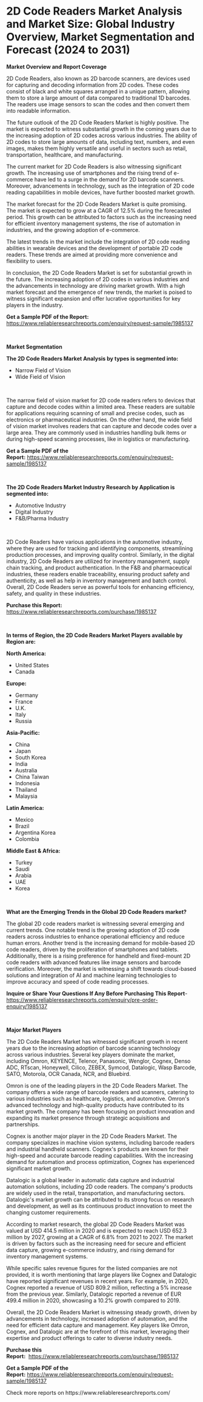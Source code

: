 <p><h1>2D Code Readers Market Analysis and Market Size: Global Industry Overview, Market Segmentation and Forecast (2024 to 2031)</h1></p><p><strong>Market Overview and Report Coverage</strong></p>
<p><p>2D Code Readers, also known as 2D barcode scanners, are devices used for capturing and decoding information from 2D codes. These codes consist of black and white squares arranged in a unique pattern, allowing them to store a large amount of data compared to traditional 1D barcodes. The readers use image sensors to scan the codes and then convert them into readable information.</p><p>The future outlook of the 2D Code Readers Market is highly positive. The market is expected to witness substantial growth in the coming years due to the increasing adoption of 2D codes across various industries. The ability of 2D codes to store large amounts of data, including text, numbers, and even images, makes them highly versatile and useful in sectors such as retail, transportation, healthcare, and manufacturing.</p><p>The current market for 2D Code Readers is also witnessing significant growth. The increasing use of smartphones and the rising trend of e-commerce have led to a surge in the demand for 2D barcode scanners. Moreover, advancements in technology, such as the integration of 2D code reading capabilities in mobile devices, have further boosted market growth.</p><p>The market forecast for the 2D Code Readers Market is quite promising. The market is expected to grow at a CAGR of 12.5% during the forecasted period. This growth can be attributed to factors such as the increasing need for efficient inventory management systems, the rise of automation in industries, and the growing adoption of e-commerce.</p><p>The latest trends in the market include the integration of 2D code reading abilities in wearable devices and the development of portable 2D code readers. These trends are aimed at providing more convenience and flexibility to users.</p><p>In conclusion, the 2D Code Readers Market is set for substantial growth in the future. The increasing adoption of 2D codes in various industries and the advancements in technology are driving market growth. With a high market forecast and the emergence of new trends, the market is poised to witness significant expansion and offer lucrative opportunities for key players in the industry.</p></p>
<p><strong>Get a Sample PDF of the Report:</strong> <a href="https://www.reliableresearchreports.com/enquiry/request-sample/1985137">https://www.reliableresearchreports.com/enquiry/request-sample/1985137</a></p>
<p>&nbsp;</p>
<p><strong>Market Segmentation</strong></p>
<p><strong>The 2D Code Readers Market Analysis by types is segmented into:</strong></p>
<p><ul><li>Narrow Field of Vision</li><li>Wide Field of Vision</li></ul></p>
<p>&nbsp;</p>
<p><p>The narrow field of vision market for 2D code readers refers to devices that capture and decode codes within a limited area. These readers are suitable for applications requiring scanning of small and precise codes, such as electronics or pharmaceutical industries. On the other hand, the wide field of vision market involves readers that can capture and decode codes over a large area. They are commonly used in industries handling bulk items or during high-speed scanning processes, like in logistics or manufacturing.</p></p>
<p><strong>Get a Sample PDF of the Report:</strong>&nbsp;<a href="https://www.reliableresearchreports.com/enquiry/request-sample/1985137">https://www.reliableresearchreports.com/enquiry/request-sample/1985137</a></p>
<p>&nbsp;</p>
<p><strong>The 2D Code Readers Market Industry Research by Application is segmented into:</strong></p>
<p><ul><li>Automotive Industry</li><li>Digital Industry</li><li>F&B/Pharma Industry</li></ul></p>
<p>&nbsp;</p>
<p><p>2D Code Readers have various applications in the automotive industry, where they are used for tracking and identifying components, streamlining production processes, and improving quality control. Similarly, in the digital industry, 2D Code Readers are utilized for inventory management, supply chain tracking, and product authentication. In the F&B and pharmaceutical industries, these readers enable traceability, ensuring product safety and authenticity, as well as help in inventory management and batch control. Overall, 2D Code Readers serve as powerful tools for enhancing efficiency, safety, and quality in these industries.</p></p>
<p><strong>Purchase this Report:</strong>&nbsp; <a href="https://www.reliableresearchreports.com/purchase/1985137">https://www.reliableresearchreports.com/purchase/1985137</a></p>
<p>&nbsp;</p>
<p><strong>In terms of Region, the 2D Code Readers Market Players available by Region are:</strong></p>
<p>
    <p> <strong> North America: </strong>
        <ul>
            <li>United States</li>
            <li>Canada</li>
        </ul>
        </p> 
    <p> <strong> Europe: </strong>
        <ul>
            <li>Germany</li>
            <li>France</li>
            <li>U.K.</li>
            <li>Italy</li>
            <li>Russia</li>
        </ul>
        </p> 
    <p> <strong> Asia-Pacific: </strong>
        <ul>
            <li>China</li>
            <li>Japan</li>
            <li>South Korea</li>
            <li>India</li>
            <li>Australia</li>
            <li>China Taiwan</li>
            <li>Indonesia</li>
            <li>Thailand</li>
            <li>Malaysia</li>
        </ul>
        </p> 
    <p> <strong> Latin America: </strong>
        <ul>
            <li>Mexico</li>
            <li>Brazil</li>
            <li>Argentina Korea</li>
            <li>Colombia</li>
        </ul>
        </p> 
    <p> <strong> Middle East & Africa: </strong>
        <ul>
            <li>Turkey</li>
            <li>Saudi</li>
            <li>Arabia</li>
            <li>UAE</li>
            <li>Korea</li>
        </ul>
    </p>
    </p>
<p>&nbsp;</p>
<p><strong>What are the Emerging Trends in the Global 2D Code Readers market?</strong></p>
<p><p>The global 2D code readers market is witnessing several emerging and current trends. One notable trend is the growing adoption of 2D code readers across industries to enhance operational efficiency and reduce human errors. Another trend is the increasing demand for mobile-based 2D code readers, driven by the proliferation of smartphones and tablets. Additionally, there is a rising preference for handheld and fixed-mount 2D code readers with advanced features like image sensors and barcode verification. Moreover, the market is witnessing a shift towards cloud-based solutions and integration of AI and machine learning technologies to improve accuracy and speed of code reading processes.</p></p>
<p><strong>Inquire or Share Your Questions If Any Before Purchasing This Report</strong>- <a href="https://www.reliableresearchreports.com/enquiry/pre-order-enquiry/1985137">https://www.reliableresearchreports.com/enquiry/pre-order-enquiry/1985137</a></p>
<p>&nbsp;</p>
<p><strong>Major Market Players</strong></p>
<p><p>The 2D Code Readers Market has witnessed significant growth in recent years due to the increasing adoption of barcode scanning technology across various industries. Several key players dominate the market, including Omron, KEYENCE, Telenor, Panasonic, Wenglor, Cognex, Denso ADC, RTscan, Honeywell, Cilico, ZEBEX, Symcod, Datalogic, Wasp Barcode, SATO, Motorola, OCR Canada, NCR, and Bluebird.</p><p>Omron is one of the leading players in the 2D Code Readers Market. The company offers a wide range of barcode readers and scanners, catering to various industries such as healthcare, logistics, and automotive. Omron's advanced technology and high-quality products have contributed to its market growth. The company has been focusing on product innovation and expanding its market presence through strategic acquisitions and partnerships.</p><p>Cognex is another major player in the 2D Code Readers Market. The company specializes in machine vision systems, including barcode readers and industrial handheld scanners. Cognex's products are known for their high-speed and accurate barcode reading capabilities. With the increasing demand for automation and process optimization, Cognex has experienced significant market growth.</p><p>Datalogic is a global leader in automatic data capture and industrial automation solutions, including 2D code readers. The company's products are widely used in the retail, transportation, and manufacturing sectors. Datalogic's market growth can be attributed to its strong focus on research and development, as well as its continuous product innovation to meet the changing customer requirements.</p><p>According to market research, the global 2D Code Readers Market was valued at USD 414.5 million in 2020 and is expected to reach USD 652.3 million by 2027, growing at a CAGR of 6.8% from 2021 to 2027. The market is driven by factors such as the increasing need for secure and efficient data capture, growing e-commerce industry, and rising demand for inventory management systems.</p><p>While specific sales revenue figures for the listed companies are not provided, it is worth mentioning that large players like Cognex and Datalogic have reported significant revenues in recent years. For example, in 2020, Cognex reported a revenue of USD 809.2 million, reflecting a 5% increase from the previous year. Similarly, Datalogic reported a revenue of EUR 499.4 million in 2020, showcasing a 10.2% growth compared to 2019.</p><p>Overall, the 2D Code Readers Market is witnessing steady growth, driven by advancements in technology, increased adoption of automation, and the need for efficient data capture and management. Key players like Omron, Cognex, and Datalogic are at the forefront of this market, leveraging their expertise and product offerings to cater to diverse industry needs.</p></p>
<p><strong>Purchase this Report:</strong>&nbsp;&nbsp;<a href="https://www.reliableresearchreports.com/purchase/1985137">https://www.reliableresearchreports.com/purchase/1985137</a></p>
<p></p>
<p><strong>Get a Sample PDF of the Report:</strong>&nbsp;<a href="https://www.reliableresearchreports.com/enquiry/request-sample/1985137">https://www.reliableresearchreports.com/enquiry/request-sample/1985137</a></p>
<p>Check more reports on https://www.reliableresearchreports.com/</p>